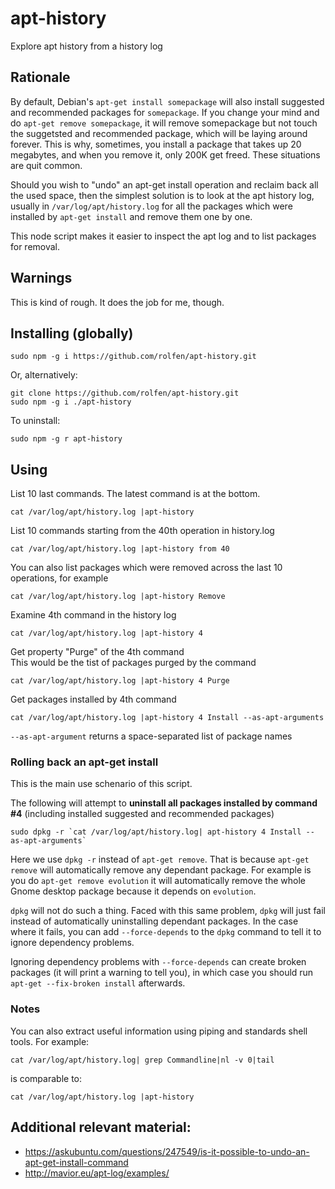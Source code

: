 

# apt-history

Explore apt history from a history log

## Rationale

By default, Debian's `apt-get install somepackage` will also install suggested and recommended packages for `somepackage`. If you change your mind and do `apt-get remove somepackage`, it will remove somepackage but not touch the suggetsted and recommended package, which will be laying around forever. This is why, sometimes, you install a package that takes up 20 megabytes, and when you remove it, only 200K get freed. These situations are quit common.

Should you wish to "undo" an apt-get install operation and reclaim back all the used space, then the simplest solution is to look at the apt history log, usually in `/var/log/apt/history.log` for all the packages which were installed by `apt-get install` and remove them one by one.

This node script makes it easier to inspect the apt log and to list packages for removal.

## Warnings

This is kind of rough. It does the job for me, though.

## Installing (globally)

```
sudo npm -g i https://github.com/rolfen/apt-history.git
```

Or, alternatively:

```
git clone https://github.com/rolfen/apt-history.git
sudo npm -g i ./apt-history
```

To uninstall:

```
sudo npm -g r apt-history
```


## Using

List 10 last commands. The latest command is at the bottom.

```
cat /var/log/apt/history.log |apt-history 
```

List 10 commands starting from the 40th operation in history.log

```
cat /var/log/apt/history.log |apt-history from 40
```

You can also list packages which were removed across the last 10 operations, for example

```
cat /var/log/apt/history.log |apt-history Remove
```


Examine 4th command in the history log

```
cat /var/log/apt/history.log |apt-history 4
```

Get property "Purge" of the 4th command  
This would be the tist of packages purged by the command

```
cat /var/log/apt/history.log |apt-history 4 Purge
```

Get packages installed  by 4th command

```
cat /var/log/apt/history.log |apt-history 4 Install --as-apt-arguments
```

`--as-apt-argument` returns a space-separated list of package names

### Rolling back an apt-get install

This is the main use schenario of this script.  

The following will attempt to **uninstall all packages installed by command #4** (including installed suggested and recommended packages) 

```
sudo dpkg -r `cat /var/log/apt/history.log| apt-history 4 Install --as-apt-arguments`
```

Here we use `dpkg -r` instead of `apt-get remove`. That is because `apt-get remove` will automatically remove any dependant package. For example is you do `apt-get remove evolution` it will automatically remove the whole Gnome desktop package because it depends on `evolution`.

`dpkg` will not do such a thing. Faced with this same problem, `dpkg` will just fail instead of automatically uninstalling dependant packages. In the case where it fails, you can add `--force-depends` to the `dpkg` command to tell it to ignore dependency problems.

Ignoring dependency problems with `--force-depends` can create broken packages (it will print a warning to tell you), in which case you should run `apt-get --fix-broken install` afterwards.

### Notes

You can also extract useful information using piping and standards shell tools. For example:

```
cat /var/log/apt/history.log| grep Commandline|nl -v 0|tail 
```
is comparable to:

```
cat /var/log/apt/history.log |apt-history 
```

## Additional relevant material:

* https://askubuntu.com/questions/247549/is-it-possible-to-undo-an-apt-get-install-command
 * http://mavior.eu/apt-log/examples/
